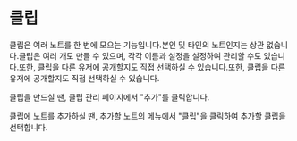 # 클립

클립은 여러 노트를 한 번에 모으는 기능입니다.본인 및 타인의 노트인지는 상관 없습니다.클립은 여러 개도 만들 수 있으며, 각각 이름과 설정을 설정하여 관리할 수도 있습니다.또한, 클립을 다른 유저에 공개할지도 직접 선택하실 수 있습니다.또한, 클립을 다른 유저에 공개할지도 직접 선택하실 수 있습니다.

클립을 만드실 땐, 클립 관리 페이지에서 "추가"를 클릭합니다.

클립에 노트를 추가하실 땐, 추가할 노트의 메뉴에서 "클립"을 클릭하여 추가할 클립을 선택합니다.
